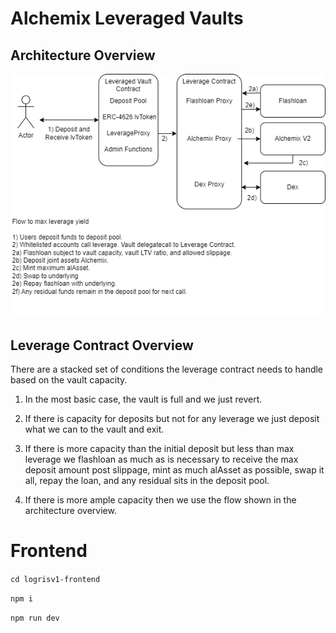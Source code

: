 # Alchemix Leveraged Vaults

## Architecture Overview

![Architecture Overview](docs/AlchemixLeveragedVaultsOverview.png)

## Leverage Contract Overview

There are a stacked set of conditions the leverage contract needs to handle based on the vault capacity.

1) In the most basic case, the vault is full and we just revert.

2) If there is capacity for deposits but not for any leverage we just deposit what we can to the vault and exit.

3) If there is more capacity than the initial deposit but less than max leverage we flashloan as much as is necessary to receive the max deposit amount post slippage, mint as much alAsset as possible, swap it all, repay the loan, and any residual sits in the deposit pool.

4) If there is more ample capacity then we use the flow shown in the architecture overview.



# Frontend

```cd logrisv1-frontend```

```npm i```

```npm run dev```
